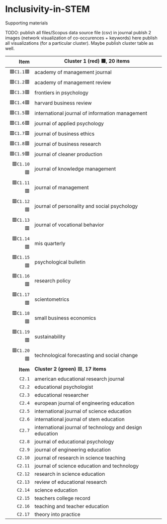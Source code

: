 # Inclusivity-in-STEM
Supporting materials

TODO: 
publish all files/Scopus data source file (csv)
in journal publsh 2 images (network visualization of co-occurences + keywords)
  here publish all visualizations (for a particular cluster). Maybe publish cluster table as well. 

| Item | Cluster 1 (red) 🟥, 20 items |
|   ---: | --- |
| 🟥`C1.1`🟥 | academy of management journal|
| 🟥`C1.2`🟥 | academy of management review |
| 🟥`C1.3`🟥 |frontiers in psychology|
| 🟥`C1.4`🟥|harvard business review|
| 🟥`C1.5`🟥 |international journal of information management|
| 🟥`C1.6`🟥 |journal of applied psychology|
| 🟥`C1.7`🟥 |journal of business ethics|
| 🟥`C1.8`🟥 |journal of business research|
| 🟥`C1.9`🟥 |journal of cleaner production|
| 🟥`C1.10`🟥 |journal of knowledge management|
| 🟥`C1.11`🟥 |journal of management|
| 🟥`C1.12`🟥 |journal of personality and social psychology|
| 🟥`C1.13`🟥 |journal of vocational behavior|
| 🟥`C1.14`🟥 |mis quarterly|
| 🟥`C1.15`🟥 |psychological bulletin|
| 🟥`C1.16`🟥 |research policy|
| 🟥`C1.17`🟥 |scientometrics|
| 🟥`C1.18`🟥 |small business economics|
| 🟥`C1.19`🟥 |sustainability|
| 🟥`C1.20`🟥 |technological forecasting and social change|
| **Item** | **Cluster 2 (green)** 🟩, **17 items** |
| `C2.1` |american educational research journal| 
| `C2.2` |educational psychologist|
| `C2.3` |educational researcher|
| `C2.4` |european journal of engineering education|
| `C2.5` |international journal of science education|
| `C2.6` |international journal of stem education|
| `C2.7` |international journal of technology and design education|
| `C2.8` |journal of educational psychology|
| `C2.9` |journal of engineering education|
| `C2.10` |journal of research in science teaching|
| `C2.11` |journal of science education and technology|
| `C2.12` |research in science education|
| `C2.13` |review of educational research|
| `C2.14` |science education|
| `C2.15` |teachers college record|
| `C2.16` |teaching and teacher education|
| `C2.17` |theory into practice|


